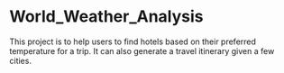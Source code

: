 # World_Weather_Analysis

This project is to help users to find hotels based on their preferred temperature for a trip. It can also generate a travel itinerary given a few cities. 
